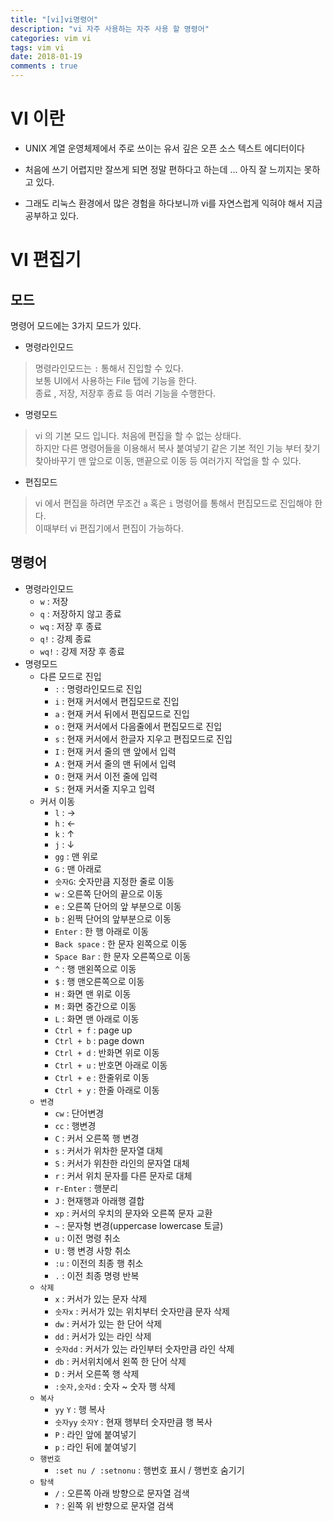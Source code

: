 ```yaml
---
title: "[vi]vi명령어" 
description: "vi 자주 사용하는 자주 사용 할 명령어"
categories: vim vi
tags: vim vi
date: 2018-01-19
comments : true
---
```


# VI 이란 

* UNIX 계열 운영체제에서 주로 쓰이는 유서 깊은 오픈 소스 텍스트 에디터이다

* 처음에 쓰기 어렵지만 잘쓰게 되면 정말 편하다고 하는데 ... 아직 잘 느끼지는 못하고 있다.

* 그래도 리눅스 환경에서 많은 경험을 하다보니까 vi를 자연스럽게 익혀야 해서 지금 공부하고 있다.

# VI 편집기 

## 모드 

명령어 모드에는 3가지 모드가 있다.

* 명령라인모드
> 명령라인모드는 `:`  통해서 진입할 수 있다. \
> 보통 UI에서 사용하는 File 탭에 기능을 한다. \
> 종료 , 저장, 저장후 종료 등 여러 기능을 수행한다.

* 명령모드
> vi 의 기본 모드 입니다. 처음에 편집을 할 수 없는 상태다. \
> 하지만 다른 명령어들을 이용해서 복사 붙여넣기 같은 기본 적인 기능 부터 
> 찾기 찾아바꾸기 맨 앞으로 이동, 맨끝으로 이동 등 여러가지 작업을 할 수 있다.  
    
* 편집모드
> vi 에서 편집을 하려면 무조건 `a` 혹은 `i` 명령어를 통해서 편집모드로 진입해야 한다. \
> 이때부터 vi 편집기에서 편집이 가능하다.

## 명령어 

* 명령라인모드 
    * `w` : 저장
    * `q` : 저장하지 않고 종료 
    * `wq` : 저장 후 종료
    * `q!` : 강제 종료
    * `wq!` : 강제 저장 후 종료 
* 명령모드 
    * 다른 모드로 진입
        * `:` : 명령라인모드로 진입
        * `i` : 현재 커서에서 편집모드로 진입
        * `a` : 현재 커서 뒤에서 편집모드로 진입
        * `o` : 현재 커서에서 다음줄에서 편집모드로 진입
        * `s` : 현재 커서에서 한글자 지우고 편집모드로 진입
        * `I` : 현재 커서 줄의 맨 앞에서 입력
        * `A` : 현재 커서 줄의 맨 뒤에서 입력
        * `O` : 현재 커서 이전 줄에 입력 
        * `S` : 현재 커서줄 지우고 입력
    * 커서 이동 
        * `l` : → 
        * `h` : ← 
        * `k` : ↑
        * `j` : ↓
        * `gg` : 맨 위로 
        * `G` : 맨 아래로
        * `숫자G`: 숫자만큼 지정한 줄로 이동  
        * `w` : 오른쪽 단어의 끝으로 이동 
        * `e` : 오른쪽 단어의 앞 부분으로 이동
        * `b` : 왼쩍 단어의 앞부분으로 이동 
        * `Enter` : 한 행 아래로 이동
        * `Back space` : 한 문자 왼쪽으로 이동
        * `Space Bar` : 한 문자 오른쪽으로 이동
        * `^` : 행 맨왼쪽으로 이동
        * `$` : 행 맨오른쪽으로 이동
        * `H` : 화면 맨 위로 이동
        * `M` : 화면 중간으로 이동
        * `L` : 화면 맨 아래로 이동
        * `Ctrl + f` : page up
        * `Ctrl + b` : page down
        * `Ctrl + d` : 반화면 위로 이동
        * `Ctrl + u` : 반호면 아래로 이동
        * `Ctrl + e` : 한줄위로 이동
        * `Ctrl + y` : 한줄 아래로 이동  
    * `변경`
        * `cw` : 단어변경
        * `cc` : 행변경
        * `C` : 커서 오른쪽 행 변경
        * `s` : 커서가 위차한 문자열 대체
        * `S` : 커서가 위찬한 라인의 문자열 대체
        * `r` : 커서 위치 문자를 다른 문자로 대체
        * `r-Enter` : 행분리
        * `J` : 현재행과 아래행 결합
        * `xp` : 커서의 우치의 문자와 오른쪽 문자 교환
        * `~` : 문자형 변경(uppercase lowercase 토글)
        * `u` : 이전 명령 취소
        * `U` : 행 변경 사항 취소
        * `:u` : 이전의 최종 행 취소 
        * `.` : 이전 최종 명령 반복
    * `삭제`
        * `x` : 커서가 있는 문자 삭제
        * `숫자x` : 커서가 있는 위치부터 숫자만큼 문자 삭제
        * `dw` : 커서가 있는 한 단어 삭제
        * `dd` : 커서가 있는 라인 삭제
        * `숫자dd` : 커서가 있는 라인부터 숫자만큼 라인 삭제 
        * `db` : 커서위치에서 왼쪽 한 단어 삭제
        * `D` : 커서 오른쪽 행 삭제 
        * `:숫자,숫자d` : 숫자 ~ 숫자 행 삭제
    * `복사`
        * `yy` `Y` : 행 복사
        * `숫자yy` `숫자Y` : 현재 행부터 숫자만큼 행 복사
        * `P` : 라인 앞에 붙여넣기
        * `p` : 라인 뒤에 붙여넣기 
    * `행번호`
        * `:set nu / :setnonu` : 행번호 표시 / 행번호 숨기기
    * `탐색`
        * `/` : 오른쪽 아래 방향으로 문자열 검색
        * `?` : 왼쪽 위 반향으로 문자열 검색
